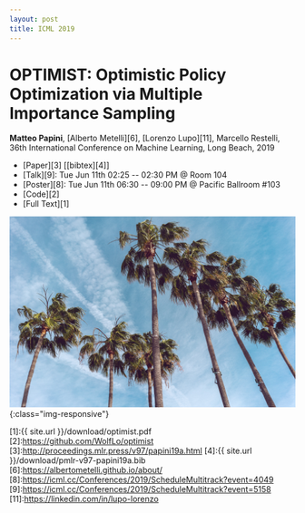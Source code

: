 ```yaml
---
layout: post
title: ICML 2019
---
```


# OPTIMIST: Optimistic Policy Optimization via Multiple Importance Sampling

**Matteo Papini**, [Alberto Metelli][6], [Lorenzo Lupo][11], Marcello Restelli, 36th International Conference on Machine Learning, Long Beach, 2019

* [Paper][3] \[[bibtex][4]\]
* [Talk][9]: Tue Jun 11th 02:25 -- 02:30 PM @ Room 104 
* [Poster][8]: Tue Jun 11th 06:30 -- 09:00 PM @ Pacific Ballroom #103  
* [Code][2]
* [Full Text][1]

![image-title-here](../images/palms.jpg){:class="img-responsive"}

[1]:{{ site.url }}/download/optimist.pdf
[2]:https://github.com/WolfLo/optimist
[3]:http://proceedings.mlr.press/v97/papini19a.html
[4]:{{ site.url }}/download/pmlr-v97-papini19a.bib
[6]:https://albertometelli.github.io/about/
[8]:https://icml.cc/Conferences/2019/ScheduleMultitrack?event=4049
[9]:https://icml.cc/Conferences/2019/ScheduleMultitrack?event=5158
[11]:https://linkedin.com/in/lupo-lorenzo
